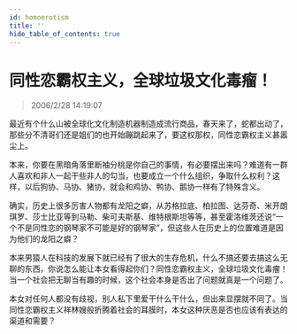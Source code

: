 ```yaml
---
id: homoerotism
title: ''
hide_table_of_contents: true
---
```


# 同性恋霸权主义，全球垃圾文化毒瘤！

> 2006/2/28 14:19:07

最近有个什么山被全球化文化制造机器制造成流行商品，春天来了，蛇都出动了，那些分不清哥们还是姐们的也开始蹦跳起来了，要这权那权，同性恋霸权主义甚嚣尘上。

本来，你要在黑暗角落里断袖分桃是你自己的事情，有必要摆出来吗？难道有一群人喜欢和非人一起干些非人的勾当，也要成立一个什么组织，争取什么权利？这样，以后狗协、马协、猪协，就会和鸡协、鸭协、鹅协一样有了特殊含义。

确实，历史上很多厉害人物都有龙阳之癖，从苏格拉底、柏拉图、达芬奇、米开朗琪罗、莎士比亚等到马勒、柴可夫斯基、维特根斯坦等等，甚至霍洛维茨还说“一个不是同性恋的钢琴家不可能是好的钢琴家”，但这些人在历史上的位置难道是因为他们的龙阳之癖？

本来男猿人在科技的发展下就已经有了很大的生存危机，什么不搞还要去搞这么无聊的东西，你说怎么能让本女看得起你们？同性恋霸权主义，全球垃圾文化毒瘤！当一个社会把无聊当有趣的时候，这个社会本身是否出了问题就真是一个问题了。

本女对任何人都没有歧视，别人私下里爱干什么干什么，但出来显摆就不同了。当同性恋霸权主义祥林嫂般折腾着社会的耳膜时，本女这种厌恶是否也应该有表达的渠道和需要？